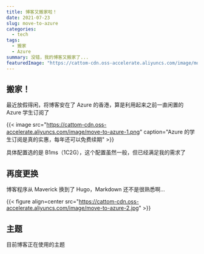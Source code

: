 ```yaml
---
title: 博客又搬家啦！
date: 2021-07-23
slug: move-to-azure
categories:
  - tech
tags:
  - 搬家
  - Azure
summary: 没错，我的博客又搬家了...
featuredImage: "https://cattom-cdn.oss-accelerate.aliyuncs.com/image/move-my-blog-8.png"
---
```


## 搬家！
最近放假得闲，将博客安在了 Azure 的香港，算是利用起来之前一直闲置的 Azure 学生订阅了

{{< image src="https://cattom-cdn.oss-accelerate.aliyuncs.com/image/move-to-azure-1.png" caption="Azure 的学生订阅是真的实惠，每年还可以免费续期" >}}


具体配置选的是 B1ms（1C2G），这个配置虽然一般，但已经满足我的需求了

## 再度更换
博客程序从 Maverick 换到了 Hugo，Markdown 还不是很熟悉啊...

{{< figure align=center src="https://cattom-cdn.oss-accelerate.aliyuncs.com/image/move-to-azure-2.jpg" >}}

## 主题
目前博客正在使用的主题

<div class="github-card" data-github="HEIGE-PCloud/DoIt" data-width="400" data-height="180" data-theme="default"></div>
<script src="//cdn.jsdelivr.net/github-cards/latest/widget.js"></script>